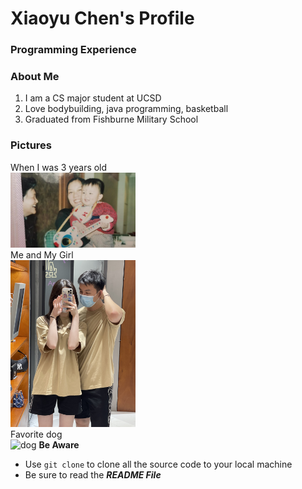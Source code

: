 # **Xiaoyu Chen's Profile**
### Programming Experience


### About Me
1. I am a CS major student at UCSD
2. Love bodybuilding, java programming, basketball
3. Graduated from Fishburne Military School

### Pictures
When I was 3 years old\
<img src="IMG_2608.jpeg" alt="my pic" width="200"/>\
Me and My Girl\
<img src="IMG_3479.jpeg" alt="me and girl" width="200"/>\
Favorite dog\
<img src="https://images.pexels.com/photos/1108099/pexels-photo-1108099.jpeg?cs=srgb&dl=pexels-chevanon-photography-1108099.jpg&fm=jpgdrawing.jpg" alt="dog" width="200"/>
**Be Aware**
- Use `git clone` to clone all the source code to your local machine
- Be sure to read the ***README File***
